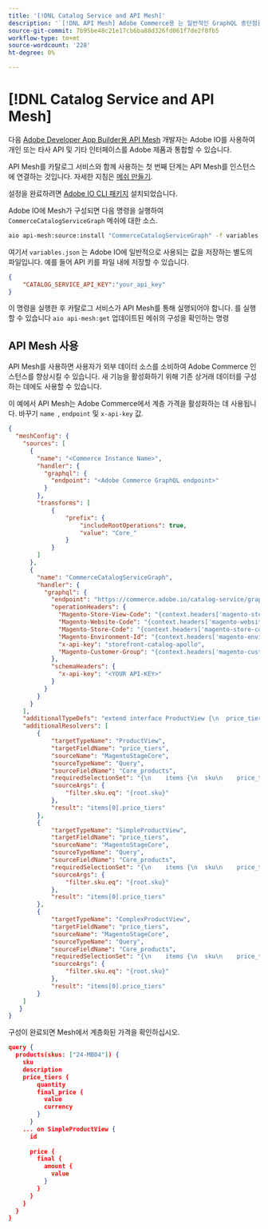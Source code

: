 ```yaml
---
title: '[!DNL Catalog Service and API Mesh]'
description: '`[!DNL API Mesh] Adobe Commerce용 는 일반적인 GraphQL 종단점을 통해 여러 데이터 소스를 통합하는 방법을 제공합니다.'''
source-git-commit: 7b95be48c21e17cb6ba88d326fd061f7de2f8fb5
workflow-type: tm+mt
source-wordcount: '228'
ht-degree: 0%

---
```


# [!DNL Catalog Service and API Mesh]

다음 [Adobe Developer App Builder용 API Mesh](https://developer.adobe.com/graphql-mesh-gateway/gateway/overview/) 개발자는 Adobe IO를 사용하여 개인 또는 타사 API 및 기타 인터페이스를 Adobe 제품과 통합할 수 있습니다.

API Mesh를 카탈로그 서비스와 함께 사용하는 첫 번째 단계는 API Mesh를 인스턴스에 연결하는 것입니다. 자세한 지침은 [메쉬 만들기](https://developer.adobe.com/graphql-mesh-gateway/gateway/create-mesh/).

설정을 완료하려면 [Adobe IO CLI 패키지](https://developer.adobe.com/runtime/docs/guides/tools/cli_install/) 설치되었습니다.

Adobe IO에 Mesh가 구성되면 다음 명령을 실행하여 `CommerceCatalogServiceGraph` 메쉬에 대한 소스.

```bash
aio api-mesh:source:install "CommerceCatalogServiceGraph" -f variables.json
```

여기서 `variables.json` 는 Adobe IO에 일반적으로 사용되는 값을 저장하는 별도의 파일입니다.
예를 들어 API 키를 파일 내에 저장할 수 있습니다.

```json
{
    "CATALOG_SERVICE_API_KEY":"your_api_key"
}
```

이 명령을 실행한 후 카탈로그 서비스가 API Mesh를 통해 실행되어야 합니다. 를 실행할 수 있습니다 `aio api-mesh:get` 업데이트된 메쉬의 구성을 확인하는 명령

## API Mesh 사용

API Mesh를 사용하면 사용자가 외부 데이터 소스를 소비하여 Adobe Commerce 인스턴스를 향상시킬 수 있습니다. 새 기능을 활성화하기 위해 기존 상거래 데이터를 구성하는 데에도 사용할 수 있습니다.

이 예에서 API Mesh는 Adobe Commerce에서 계층 가격을 활성화하는 데 사용됩니다.
바꾸기 `name `, `endpoint` 및 `x-api-key` 값.

```json
{
  "meshConfig": {
    "sources": [
      {
        "name": "<Commerce Instance Name>",
        "handler": {
          "graphql": {
            "endpoint": "<Adobe Commerce GraphQL endpoint>"
          }
        },
        "transforms": [
            {
                "prefix": {
                    "includeRootOperations": true,
                    "value": "Core_"
                }
            }
        ]
      },
      {
        "name": "CommerceCatalogServiceGraph",
        "handler": {
          "graphql": {
            "endpoint": "https://commerce.adobe.io/catalog-service/graphql/",
            "operationHeaders": {
              "Magento-Store-View-Code": "{context.headers['magento-store-view-code']}",
              "Magento-Website-Code": "{context.headers['magento-website-code']}",
              "Magento-Store-Code": "{context.headers['magento-store-code']}",
              "Magento-Environment-Id": "{context.headers['magento-environment-id']}",
              "x-api-key": "storefront-catalog-apollo",
              "Magento-Customer-Group": "{context.headers['magento-customer-group']}"
            },
            "schemaHeaders": {
              "x-api-key": "<YOUR API-KEY>"
            }
          }
        }
      }
    ],
    "additionalTypeDefs": "extend interface ProductView {\n  price_tiers: [Core_TierPrice]\n}\n extend type SimpleProductView {\n  price_tiers: [Core_TierPrice]\n}\n extend type ComplexProductView {\n  price_tiers: [Core_TierPrice]\n}\n",
    "additionalResolvers": [
        {  
            "targetTypeName": "ProductView",
            "targetFieldName": "price_tiers",
            "sourceName": "MagentoStageCore",
            "sourceTypeName": "Query",
            "sourceFieldName": "Core_products",
            "requiredSelectionSet": "{\n    items {\n  sku\n    price_tiers {\n        quantity,\n        final_price {\n          value\n          currency\n        }\n      }\n    }\n  }",
            "sourceArgs": {
                "filter.sku.eq": "{root.sku}"
            },
            "result": "items[0].price_tiers"
        },
        {  
            "targetTypeName": "SimpleProductView",
            "targetFieldName": "price_tiers",
            "sourceName": "MagentoStageCore",
            "sourceTypeName": "Query",
            "sourceFieldName": "Core_products",
            "requiredSelectionSet": "{\n    items {\n  sku\n    price_tiers {\n        quantity,\n        final_price {\n          value\n          currency\n        }\n      }\n    }\n  }",
            "sourceArgs": {
                "filter.sku.eq": "{root.sku}"
            },
            "result": "items[0].price_tiers"
        },
        {  
            "targetTypeName": "ComplexProductView",
            "targetFieldName": "price_tiers",
            "sourceName": "MagentoStageCore",
            "sourceTypeName": "Query",
            "sourceFieldName": "Core_products",
            "requiredSelectionSet": "{\n    items {\n  sku\n    price_tiers {\n        quantity,\n        final_price {\n          value\n          currency\n        }\n      }\n    }\n  }",
            "sourceArgs": {
                "filter.sku.eq": "{root.sku}"
            },
            "result": "items[0].price_tiers"
        }
    ]
   }
}
```

구성이 완료되면 Mesh에서 계층화된 가격을 확인하십시오.

```json
query {
  products(skus: ["24-MB04"]) {
    sku
    description
    price_tiers {
        quantity
        final_price {
          value
          currency
        }
      }
    ... on SimpleProductView {
      id
       
      price {
        final {
          amount {
            value
          }
        }
      }
    }
  }
}
```
